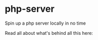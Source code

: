 php-server
==========

Spin up a php server locally in no time

Read all about what's behind all this here: 
